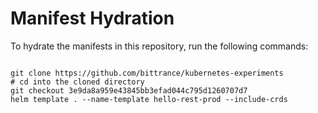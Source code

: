 
# Manifest Hydration

To hydrate the manifests in this repository, run the following commands:

```shell

git clone https://github.com/bittrance/kubernetes-experiments
# cd into the cloned directory
git checkout 3e9da8a959e43845bb3efad044c795d1260707d7
helm template . --name-template hello-rest-prod --include-crds
```